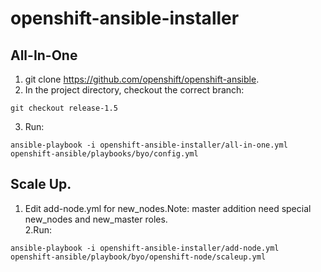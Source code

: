 # openshift-ansible-installer
## All-In-One
1. git clone https://github.com/openshift/openshift-ansible. 
2. In the project directory, checkout the correct branch: 
```
git checkout release-1.5
```
3. Run: 
```
ansible-playbook -i openshift-ansible-installer/all-in-one.yml openshift-ansible/playbooks/byo/config.yml
```

## Scale Up.
1. Edit add-node.yml for new_nodes.Note: master addition need special new_nodes and new_master roles.  
2.Run:  
```
ansible-playbook -i openshift-ansible-installer/add-node.yml openshift-ansible/playbook/byo/openshift-node/scaleup.yml
```



